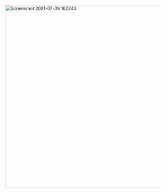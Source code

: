<img width="590" alt="Screenshot 2021-07-09 162243" src="https://user-images.githubusercontent.com/58584180/125049714-d61edc00-e0d3-11eb-8484-c9ca77f24e06.png">
